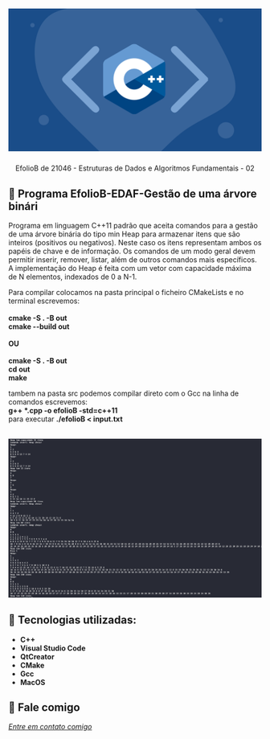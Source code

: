 <h1 align="center">
    <img width="600" src="cplusplus.png" />
</h1>


<p align="center">
EfolioB de 21046 - Estruturas de Dados e Algoritmos Fundamentais - 02
</p>


📌 Programa EfolioB-EDAF-Gestão de uma árvore binári
------------------
Programa em linguagem C++11 padrão que aceita comandos para a gestão de uma árvore binária do tipo min Heap para armazenar itens que são inteiros (positivos ou negativos). Neste caso os itens representam ambos os papéis de chave e de informação. Os comandos de um modo geral devem permitir inserir, remover, listar, além de outros comandos mais específicos. A implementação do Heap é feita com um vetor com capacidade máxima de N elementos, indexados de 0 a N-1.
 
Para compilar colocamos na pasta principal o ficheiro CMakeLists e no terminal escrevemos:<br>
<br>
<strong>cmake -S . -B out</strong><br>
<strong>cmake --build out</strong><br>
<br>
<strong>OU</strong><br>
<br>
<strong>cmake -S . -B out</strong> <br>
<strong>cd out </strong><br>
<strong>make</strong><br>

tambem na pasta src podemos compilar direto com o Gcc na linha de comandos escrevemos:<br>
<strong>g++ *.cpp -o efolioB -std=c++11</strong><br>
para executar
<strong>./efolioB < input.txt</strong><br>

<br>

<img width="600" src="tela.jpg" >


🔧 Tecnologias utilizadas:
------------------

- <strong>C++</strong>
- <strong>Visual Studio Code</strong>
- <strong>QtCreator</strong>
- <strong>CMake</strong>
- <strong>Gcc</strong>
- <strong>MacOS</strong>

💬 Fale comigo
------------------
[*Entre em contato comigo*](https://www.linkedin.com/in/ivo-baptista-3712144/)


